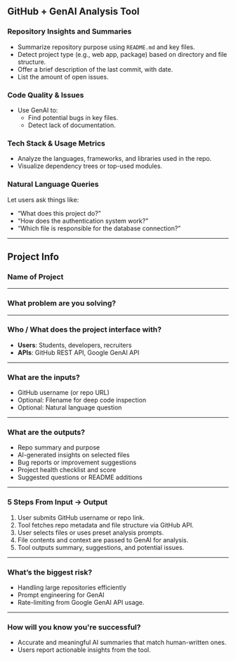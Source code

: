 ## GitHub + GenAI Analysis Tool

### **Repository Insights and Summaries**

- Summarize repository purpose using `README.md` and key files.
- Detect project type (e.g., web app, package) based on directory and file structure.
- Offer a brief description of the last commit, with date.
- List the amount of open issues.

### **Code Quality & Issues**

- Use GenAI to:
    - Find potential bugs in key files.
    - Detect lack of documentation.

### **Tech Stack & Usage Metrics**

- Analyze the languages, frameworks, and libraries used in the repo.
- Visualize dependency trees or top-used modules.

### **Natural Language Queries**

Let users ask things like:

- “What does this project do?”
- “How does the authentication system work?”
- “Which file is responsible for the database connection?”

---

## Project Info

### **Name of Project**



---

### **What problem are you solving?**



---

### **Who / What does the project interface with?**

- **Users**: Students, developers, recruiters
- **APIs**: GitHub REST API, Google GenAI API

---

### **What are the inputs?**

- GitHub username (or repo URL)
- Optional: Filename for deep code inspection
- Optional: Natural language question

---

### **What are the outputs?**

- Repo summary and purpose
- AI-generated insights on selected files
- Bug reports or improvement suggestions
- Project health checklist and score
- Suggested questions or README additions

---

### **5 Steps From Input → Output**

1. User submits GitHub username or repo link.
2. Tool fetches repo metadata and file structure via GitHub API.
3. User selects files or uses preset analysis prompts.
4. File contents and context are passed to GenAI for analysis.
5. Tool outputs summary, suggestions, and potential issues.

---

### **What’s the biggest risk?**

- Handling large repositories efficiently
- Prompt engineering for GenAI
- Rate-limiting from Google GenAI API usage.

---

### **How will you know you're successful?**

- Accurate and meaningful AI summaries that match human-written ones.
- Users report actionable insights from the tool.
